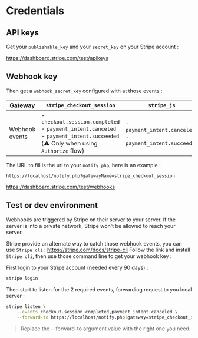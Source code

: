 # Credentials

## API keys

Get your `publishable_key` and your `secret_key` on your Stripe account :

https://dashboard.stripe.com/test/apikeys

## Webhook key

Then get a `webhook_secret_key` configured with at those events :

| Gateway | `stripe_checkout_session` | `stripe_js` |
|-|-|-|
| Webhook events |  - `checkout.session.completed`<br> - `payment_intent.canceled`<br> - `payment_intent.succeeded` (⚠️ Only when using `Authorize` flow) |  - `payment_intent.canceled`<br> - `payment_intent.succeeded` |

The URL to fill is the url to your `notify.php`, here is an example :

```
https://localhost/notify.php?gatewayName=stripe_checkout_session
```

https://dashboard.stripe.com/test/webhooks

## Test or dev environment

Webhooks are triggered by Stripe on their server to your server.
If the server is into a private network, Stripe won't be allowed to reach your server.

Stripe provide an alternate way to catch those webhook events, you can use
`Stripe cli` : https://stripe.com/docs/stripe-cli
Follow the link and install `Stripe cli`, then use those command line to get
your webhook key :

First login to your Stripe account (needed every 90 days) :

```bash
stripe login
```

Then start to listen for the 2 required events, forwarding request to you local server :

```bash
stripe listen \
    --events checkout.session.completed,payment_intent.canceled \
    --forward-to https://localhost/notify.php?gateway=stripe_checkout_session
```

> Replace the --forward-to argument value with the right one you need.
